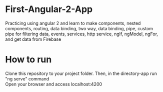 # First-Angular-2-App
Practicing using angular 2 and learn to make components, nested components, routing, data binding, two way, data binding, pipe, custom pipe for filtering data, events, services, http service, ngIf, ngModel, ngFor, and get data from Firebase
# How to run 
Clone this repository to your project folder. Then, in the directory-app run "ng serve" command  
Open your browser and access localhost:4200
